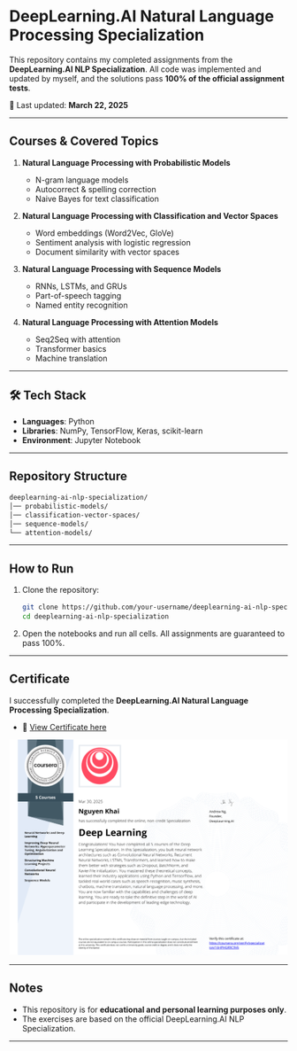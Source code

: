 # DeepLearning.AI Natural Language Processing Specialization

This repository contains my completed assignments from the **DeepLearning.AI NLP Specialization**.
All code was implemented and updated by myself, and the solutions pass **100% of the official assignment tests**.

📅 Last updated: **March 22, 2025**

---

## Courses & Covered Topics

1. **Natural Language Processing with Probabilistic Models**

   * N-gram language models
   * Autocorrect & spelling correction
   * Naive Bayes for text classification

2. **Natural Language Processing with Classification and Vector Spaces**

   * Word embeddings (Word2Vec, GloVe)
   * Sentiment analysis with logistic regression
   * Document similarity with vector spaces

3. **Natural Language Processing with Sequence Models**

   * RNNs, LSTMs, and GRUs
   * Part-of-speech tagging
   * Named entity recognition

4. **Natural Language Processing with Attention Models**

   * Seq2Seq with attention
   * Transformer basics
   * Machine translation

---

## 🛠️ Tech Stack

* **Languages**: Python
* **Libraries**: NumPy, TensorFlow, Keras, scikit-learn
* **Environment**: Jupyter Notebook

---

## Repository Structure

```
deeplearning-ai-nlp-specialization/
│── probabilistic-models/
│── classification-vector-spaces/
│── sequence-models/
└── attention-models/
```

---

## How to Run

1. Clone the repository:

   ```bash
   git clone https://github.com/your-username/deeplearning-ai-nlp-specialization.git
   cd deeplearning-ai-nlp-specialization
   ```

2. Open the notebooks and run all cells.
   All assignments are guaranteed to pass 100%.

---

## Certificate

I successfully completed the **DeepLearning.AI Natural Language Processing Specialization**.

* 🏅 [View Certificate here](https://coursera.org/share/96378c1f137522a3767e0c8d883c5d0f)

<p align="center">  
  <img src="img/Coursera 16HPHGR9C9V6.png" alt="DeepLearning.AI NLP Specialization Certificate" width="600"/>  
</p>

---

## Notes

* This repository is for **educational and personal learning purposes only**.
* The exercises are based on the official DeepLearning.AI NLP Specialization.

---

